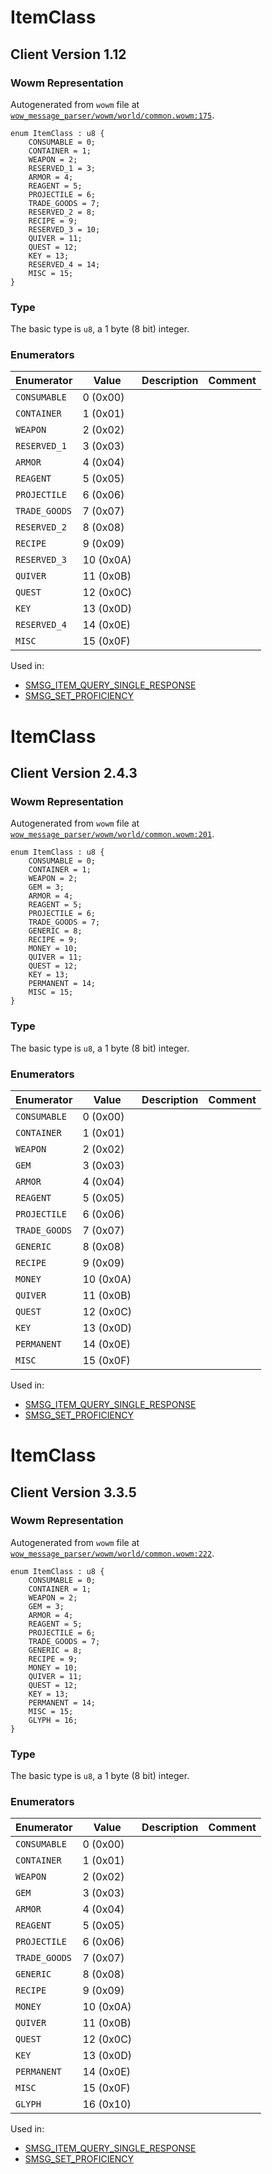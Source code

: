 # ItemClass

## Client Version 1.12

### Wowm Representation

Autogenerated from `wowm` file at [`wow_message_parser/wowm/world/common.wowm:175`](https://github.com/gtker/wow_messages/tree/main/wow_message_parser/wowm/world/common.wowm#L175).

```rust,ignore
enum ItemClass : u8 {
    CONSUMABLE = 0;
    CONTAINER = 1;
    WEAPON = 2;
    RESERVED_1 = 3;
    ARMOR = 4;
    REAGENT = 5;
    PROJECTILE = 6;
    TRADE_GOODS = 7;
    RESERVED_2 = 8;
    RECIPE = 9;
    RESERVED_3 = 10;
    QUIVER = 11;
    QUEST = 12;
    KEY = 13;
    RESERVED_4 = 14;
    MISC = 15;
}
```
### Type
The basic type is `u8`, a 1 byte (8 bit) integer.
### Enumerators
| Enumerator | Value  | Description | Comment |
| --------- | -------- | ----------- | ------- |
| `CONSUMABLE` | 0 (0x00) |  |  |
| `CONTAINER` | 1 (0x01) |  |  |
| `WEAPON` | 2 (0x02) |  |  |
| `RESERVED_1` | 3 (0x03) |  |  |
| `ARMOR` | 4 (0x04) |  |  |
| `REAGENT` | 5 (0x05) |  |  |
| `PROJECTILE` | 6 (0x06) |  |  |
| `TRADE_GOODS` | 7 (0x07) |  |  |
| `RESERVED_2` | 8 (0x08) |  |  |
| `RECIPE` | 9 (0x09) |  |  |
| `RESERVED_3` | 10 (0x0A) |  |  |
| `QUIVER` | 11 (0x0B) |  |  |
| `QUEST` | 12 (0x0C) |  |  |
| `KEY` | 13 (0x0D) |  |  |
| `RESERVED_4` | 14 (0x0E) |  |  |
| `MISC` | 15 (0x0F) |  |  |

Used in:
* [SMSG_ITEM_QUERY_SINGLE_RESPONSE](smsg_item_query_single_response.md)
* [SMSG_SET_PROFICIENCY](smsg_set_proficiency.md)

# ItemClass

## Client Version 2.4.3

### Wowm Representation

Autogenerated from `wowm` file at [`wow_message_parser/wowm/world/common.wowm:201`](https://github.com/gtker/wow_messages/tree/main/wow_message_parser/wowm/world/common.wowm#L201).

```rust,ignore
enum ItemClass : u8 {
    CONSUMABLE = 0;
    CONTAINER = 1;
    WEAPON = 2;
    GEM = 3;
    ARMOR = 4;
    REAGENT = 5;
    PROJECTILE = 6;
    TRADE_GOODS = 7;
    GENERIC = 8;
    RECIPE = 9;
    MONEY = 10;
    QUIVER = 11;
    QUEST = 12;
    KEY = 13;
    PERMANENT = 14;
    MISC = 15;
}
```
### Type
The basic type is `u8`, a 1 byte (8 bit) integer.
### Enumerators
| Enumerator | Value  | Description | Comment |
| --------- | -------- | ----------- | ------- |
| `CONSUMABLE` | 0 (0x00) |  |  |
| `CONTAINER` | 1 (0x01) |  |  |
| `WEAPON` | 2 (0x02) |  |  |
| `GEM` | 3 (0x03) |  |  |
| `ARMOR` | 4 (0x04) |  |  |
| `REAGENT` | 5 (0x05) |  |  |
| `PROJECTILE` | 6 (0x06) |  |  |
| `TRADE_GOODS` | 7 (0x07) |  |  |
| `GENERIC` | 8 (0x08) |  |  |
| `RECIPE` | 9 (0x09) |  |  |
| `MONEY` | 10 (0x0A) |  |  |
| `QUIVER` | 11 (0x0B) |  |  |
| `QUEST` | 12 (0x0C) |  |  |
| `KEY` | 13 (0x0D) |  |  |
| `PERMANENT` | 14 (0x0E) |  |  |
| `MISC` | 15 (0x0F) |  |  |

Used in:
* [SMSG_ITEM_QUERY_SINGLE_RESPONSE](smsg_item_query_single_response.md)
* [SMSG_SET_PROFICIENCY](smsg_set_proficiency.md)

# ItemClass

## Client Version 3.3.5

### Wowm Representation

Autogenerated from `wowm` file at [`wow_message_parser/wowm/world/common.wowm:222`](https://github.com/gtker/wow_messages/tree/main/wow_message_parser/wowm/world/common.wowm#L222).

```rust,ignore
enum ItemClass : u8 {
    CONSUMABLE = 0;
    CONTAINER = 1;
    WEAPON = 2;
    GEM = 3;
    ARMOR = 4;
    REAGENT = 5;
    PROJECTILE = 6;
    TRADE_GOODS = 7;
    GENERIC = 8;
    RECIPE = 9;
    MONEY = 10;
    QUIVER = 11;
    QUEST = 12;
    KEY = 13;
    PERMANENT = 14;
    MISC = 15;
    GLYPH = 16;
}
```
### Type
The basic type is `u8`, a 1 byte (8 bit) integer.
### Enumerators
| Enumerator | Value  | Description | Comment |
| --------- | -------- | ----------- | ------- |
| `CONSUMABLE` | 0 (0x00) |  |  |
| `CONTAINER` | 1 (0x01) |  |  |
| `WEAPON` | 2 (0x02) |  |  |
| `GEM` | 3 (0x03) |  |  |
| `ARMOR` | 4 (0x04) |  |  |
| `REAGENT` | 5 (0x05) |  |  |
| `PROJECTILE` | 6 (0x06) |  |  |
| `TRADE_GOODS` | 7 (0x07) |  |  |
| `GENERIC` | 8 (0x08) |  |  |
| `RECIPE` | 9 (0x09) |  |  |
| `MONEY` | 10 (0x0A) |  |  |
| `QUIVER` | 11 (0x0B) |  |  |
| `QUEST` | 12 (0x0C) |  |  |
| `KEY` | 13 (0x0D) |  |  |
| `PERMANENT` | 14 (0x0E) |  |  |
| `MISC` | 15 (0x0F) |  |  |
| `GLYPH` | 16 (0x10) |  |  |

Used in:
* [SMSG_ITEM_QUERY_SINGLE_RESPONSE](smsg_item_query_single_response.md)
* [SMSG_SET_PROFICIENCY](smsg_set_proficiency.md)

